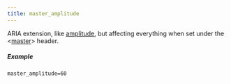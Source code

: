 ```yaml
---
title: master_amplitude
---
```

ARIA extension, like [amplitude](amplitude), but affecting everything when set
under the <[master](/headers/master)> header.

##### Example

```
master_amplitude=60
```
